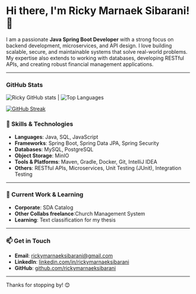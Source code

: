 # Hi there, I'm Ricky Marnaek Sibarani! 👋

I am a passionate **Java Spring Boot Developer** with a strong focus on backend development, microservices, and API design. I love building scalable, secure, and maintainable systems that solve real-world problems. My expertise also extends to working with databases, developing RESTful APIs, and creating robust financial management applications.

---

### GitHub Stats
![Ricky GitHub stats](https://github-readme-stats.vercel.app/api?username=rickymarnaeksibarani&show_icons=true&theme=radical) | ![Top Languages](https://github-readme-stats.vercel.app/api/top-langs/?username=rickymarnaeksibarani&layout=compact&theme=radical)

[![GitHub Streak](https://github-readme-streak-stats.herokuapp.com/?user=rickymarnaeksibarani&theme=radical)](https://git.io/streak-stats)




### 💼 Skills & Technologies

- **Languages**: Java, SQL, JavaScript
- **Frameworks**: Spring Boot, Spring Data JPA, Spring Security
- **Databases**: MySQL, PostgreSQL
- **Object Storage**: MinIO
- **Tools & Platforms**: Maven, Gradle, Docker, Git, IntelliJ IDEA
- **Others**: RESTful APIs, Microservices, Unit Testing (JUnit), Integration Testing

---

### 🌱 Current Work & Learning

- **Corporate**: SDA Catalog
- **Other Collabs freelance**:Church Management System
- **Learning**: Text classification for my thesis

---


### 📫 Get in Touch

- **Email**: rickymarnaeksibarani@gmail.com
- **LinkedIn**: [linkedin.com/in/rickymarnaeksibarani](https://www.linkedin.com/in/rickymarnaeksibarani/)
- **GitHub**: [github.com/rickymarnaeksibarani](https://github.com/rickymarnaeksibarani)

---

Thanks for stopping by! 😊
